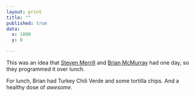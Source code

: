 ```yaml
---
layout: print
title: ""
published: true
data:
  x: 1000
  y: 0

---
```


This was an idea that [Steven Merrill](https://github.com/smerrill) and [Brian McMurray](https://github.com/bmcmurray) had one day, so they programmed it over lunch.

For lunch, Brian had Turkey Chili Verde and some tortilla chips. And a healthy dose of _awesome_.
